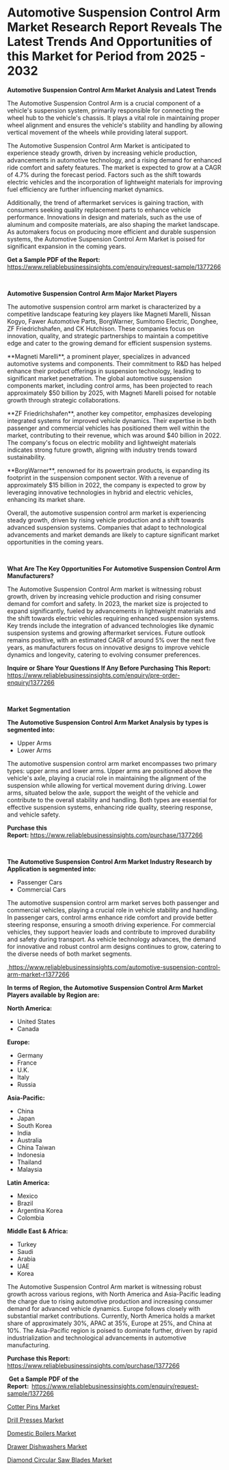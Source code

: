 <p><h1>Automotive Suspension Control Arm Market Research Report Reveals The Latest Trends And Opportunities of this Market for Period from 2025 - 2032</h1></p><p><strong>Automotive Suspension Control Arm Market Analysis and Latest Trends</strong></p>
<p><p>The Automotive Suspension Control Arm is a crucial component of a vehicle's suspension system, primarily responsible for connecting the wheel hub to the vehicle's chassis. It plays a vital role in maintaining proper wheel alignment and ensures the vehicle's stability and handling by allowing vertical movement of the wheels while providing lateral support.</p><p>The Automotive Suspension Control Arm Market is anticipated to experience steady growth, driven by increasing vehicle production, advancements in automotive technology, and a rising demand for enhanced ride comfort and safety features. The market is expected to grow at a CAGR of 4.7% during the forecast period. Factors such as the shift towards electric vehicles and the incorporation of lightweight materials for improving fuel efficiency are further influencing market dynamics. </p><p>Additionally, the trend of aftermarket services is gaining traction, with consumers seeking quality replacement parts to enhance vehicle performance. Innovations in design and materials, such as the use of aluminum and composite materials, are also shaping the market landscape. As automakers focus on producing more efficient and durable suspension systems, the Automotive Suspension Control Arm Market is poised for significant expansion in the coming years.</p></p>
<p><strong>Get a Sample PDF of the Report:&nbsp;</strong> <a href="https://www.reliablebusinessinsights.com/enquiry/request-sample/1377266?utm_campaign=3116&utm_medium=2&utm_source=Github&utm_content=ia&utm_term=28032025&utm_id=automotive-suspension-control-arm">https://www.reliablebusinessinsights.com/enquiry/request-sample/1377266</a></p>
<p>&nbsp;</p>
<p><strong>Automotive Suspension Control Arm Major Market Players</strong></p>
<p><p>The automotive suspension control arm market is characterized by a competitive landscape featuring key players like Magneti Marelli, Nissan Kogyo, Fawer Automotive Parts, BorgWarner, Sumitomo Electric, Donghee, ZF Friedrichshafen, and CK Hutchison. These companies focus on innovation, quality, and strategic partnerships to maintain a competitive edge and cater to the growing demand for efficient suspension systems.</p><p>**Magneti Marelli**, a prominent player, specializes in advanced automotive systems and components. Their commitment to R&D has helped enhance their product offerings in suspension technology, leading to significant market penetration. The global automotive suspension components market, including control arms, has been projected to reach approximately $50 billion by 2025, with Magneti Marelli poised for notable growth through strategic collaborations.</p><p>**ZF Friedrichshafen**, another key competitor, emphasizes developing integrated systems for improved vehicle dynamics. Their expertise in both passenger and commercial vehicles has positioned them well within the market, contributing to their revenue, which was around $40 billion in 2022. The company's focus on electric mobility and lightweight materials indicates strong future growth, aligning with industry trends toward sustainability.</p><p>**BorgWarner**, renowned for its powertrain products, is expanding its footprint in the suspension component sector. With a revenue of approximately $15 billion in 2022, the company is expected to grow by leveraging innovative technologies in hybrid and electric vehicles, enhancing its market share.</p><p>Overall, the automotive suspension control arm market is experiencing steady growth, driven by rising vehicle production and a shift towards advanced suspension systems. Companies that adapt to technological advancements and market demands are likely to capture significant market opportunities in the coming years.</p></p>
<p>&nbsp;</p>
<p><strong>What Are The Key Opportunities For Automotive Suspension Control Arm Manufacturers?</strong></p>
<p><p>The Automotive Suspension Control Arm market is witnessing robust growth, driven by increasing vehicle production and rising consumer demand for comfort and safety. In 2023, the market size is projected to expand significantly, fueled by advancements in lightweight materials and the shift towards electric vehicles requiring enhanced suspension systems. Key trends include the integration of advanced technologies like dynamic suspension systems and growing aftermarket services. Future outlook remains positive, with an estimated CAGR of around 5% over the next five years, as manufacturers focus on innovative designs to improve vehicle dynamics and longevity, catering to evolving consumer preferences.</p></p>
<p><strong>Inquire or Share Your Questions If Any Before Purchasing This Report:</strong> <a href="https://www.reliablebusinessinsights.com/enquiry/pre-order-enquiry/1377266?utm_campaign=3116&utm_medium=2&utm_source=Github&utm_content=ia&utm_term=28032025&utm_id=automotive-suspension-control-arm">https://www.reliablebusinessinsights.com/enquiry/pre-order-enquiry/1377266</a></p>
<p>&nbsp;</p>
<p><strong>Market Segmentation</strong></p>
<p><strong>The Automotive Suspension Control Arm Market Analysis by types is segmented into:</strong></p>
<p><ul><li>Upper Arms</li><li>Lower Arms</li></ul></p>
<p><p>The automotive suspension control arm market encompasses two primary types: upper arms and lower arms. Upper arms are positioned above the vehicle's axle, playing a crucial role in maintaining the alignment of the suspension while allowing for vertical movement during driving. Lower arms, situated below the axle, support the weight of the vehicle and contribute to the overall stability and handling. Both types are essential for effective suspension systems, enhancing ride quality, steering response, and vehicle safety.</p></p>
<p><strong>Purchase this Report:&nbsp;</strong><a href="https://www.reliablebusinessinsights.com/purchase/1377266?utm_campaign=3116&utm_medium=2&utm_source=Github&utm_content=ia&utm_term=28032025&utm_id=automotive-suspension-control-arm">https://www.reliablebusinessinsights.com/purchase/1377266</a></p>
<p>&nbsp;</p>
<p><strong>The Automotive Suspension Control Arm Market Industry Research by Application is segmented into:</strong></p>
<p><ul><li>Passenger Cars</li><li>Commercial Cars</li></ul></p>
<p><p>The automotive suspension control arm market serves both passenger and commercial vehicles, playing a crucial role in vehicle stability and handling. In passenger cars, control arms enhance ride comfort and provide better steering response, ensuring a smooth driving experience. For commercial vehicles, they support heavier loads and contribute to improved durability and safety during transport. As vehicle technology advances, the demand for innovative and robust control arm designs continues to grow, catering to the diverse needs of both market segments.</p></p>
<p><a href="https://www.reliablebusinessinsights.com/automotive-suspension-control-arm-market-r1377266?utm_campaign=3116&utm_medium=2&utm_source=Github&utm_content=ia&utm_term=28032025&utm_id=automotive-suspension-control-arm">&nbsp;https://www.reliablebusinessinsights.com/automotive-suspension-control-arm-market-r1377266</a></p>
<p><strong>In terms of Region, the Automotive Suspension Control Arm Market Players available by Region are:</strong></p>
<p>
    <p> <strong> North America: </strong>
        <ul>
            <li>United States</li>
            <li>Canada</li>
        </ul>
        </p> 
    <p> <strong> Europe: </strong>
        <ul>
            <li>Germany</li>
            <li>France</li>
            <li>U.K.</li>
            <li>Italy</li>
            <li>Russia</li>
        </ul>
        </p> 
    <p> <strong> Asia-Pacific: </strong>
        <ul>
            <li>China</li>
            <li>Japan</li>
            <li>South Korea</li>
            <li>India</li>
            <li>Australia</li>
            <li>China Taiwan</li>
            <li>Indonesia</li>
            <li>Thailand</li>
            <li>Malaysia</li>
        </ul>
        </p> 
    <p> <strong> Latin America: </strong>
        <ul>
            <li>Mexico</li>
            <li>Brazil</li>
            <li>Argentina Korea</li>
            <li>Colombia</li>
        </ul>
        </p> 
    <p> <strong> Middle East & Africa: </strong>
        <ul>
            <li>Turkey</li>
            <li>Saudi</li>
            <li>Arabia</li>
            <li>UAE</li>
            <li>Korea</li>
        </ul>
    </p>
    </p>
<p><p>The Automotive Suspension Control Arm market is witnessing robust growth across various regions, with North America and Asia-Pacific leading the charge due to rising automotive production and increasing consumer demand for advanced vehicle dynamics. Europe follows closely with substantial market contributions. Currently, North America holds a market share of approximately 30%, APAC at 35%, Europe at 25%, and China at 10%. The Asia-Pacific region is poised to dominate further, driven by rapid industrialization and technological advancements in automotive manufacturing.</p></p>
<p><strong>Purchase this Report: </strong><a href="https://www.reliablebusinessinsights.com/purchase/1377266?utm_campaign=3116&utm_medium=2&utm_source=Github&utm_content=ia&utm_term=28032025&utm_id=automotive-suspension-control-arm">https://www.reliablebusinessinsights.com/purchase/1377266</a></p>
<p>&nbsp;<strong>Get a Sample PDF of the Report:&nbsp;&nbsp;</strong><a href="https://www.reliablebusinessinsights.com/enquiry/request-sample/1377266?utm_campaign=3116&utm_medium=2&utm_source=Github&utm_content=ia&utm_term=28032025&utm_id=automotive-suspension-control-arm">https://www.reliablebusinessinsights.com/enquiry/request-sample/1377266</a></p>
<p><strong></strong></p>
<p><p><a href="https://www.linkedin.com/pulse/success-formula-growing-cotter-pins-market-analysispromising-yoohe?utm_campaign=3116&utm_medium=2&utm_source=Github&utm_content=ia&utm_term=28032025&utm_id=automotive-suspension-control-arm">Cotter Pins Market</a></p><p><a href="https://www.linkedin.com/pulse/regional-adaptations-global-drill-presses-market-trends-jnuce?utm_campaign=3116&utm_medium=2&utm_source=Github&utm_content=ia&utm_term=28032025&utm_id=automotive-suspension-control-arm">Drill Presses Market</a></p><p><a href="https://www.linkedin.com/pulse/key-trends-revenue-potential-global-domestic-boilers-market-mcmpe?utm_campaign=3116&utm_medium=2&utm_source=Github&utm_content=ia&utm_term=28032025&utm_id=automotive-suspension-control-arm">Domestic Boilers Market</a></p><p><a href="https://www.linkedin.com/pulse/drawer-dishwashers-market-forecast-insights-growth-factors-42-kvn2e?utm_campaign=3116&utm_medium=2&utm_source=Github&utm_content=ia&utm_term=28032025&utm_id=automotive-suspension-control-arm">Drawer Dishwashers Market</a></p><p><a href="https://www.linkedin.com/pulse/detailed-diamond-circular-saw-blades-market-trend-analysis-gyvve?utm_campaign=3116&utm_medium=2&utm_source=Github&utm_content=ia&utm_term=28032025&utm_id=automotive-suspension-control-arm">Diamond Circular Saw Blades Market</a></p></p>